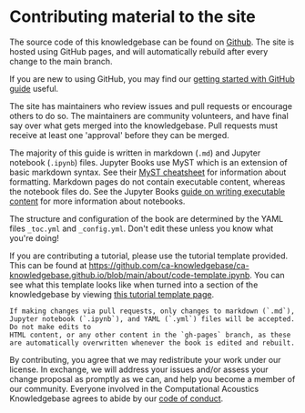 # Contributing material to the site

The source code of this knowledgebase can be found on [Github](https://github.com/ca-knowledgebase/ca-knowledgebase.github.io). The site is hosted
using GitHub pages, and will automatically rebuild after every change to the main branch.

If you are new to using GitHub, you may find our [getting started with GitHub guide](contribute-github) useful.

The site has maintainers who review issues and pull requests or encourage others to do so. The maintainers are community volunteers, and have final
say over what gets merged into the knowledgebase. Pull requests must receive at least one 'approval' before they can be merged.

The majority of this guide is written in markdown (`.md`) and Jupyter notebook (`.ipynb`) files. Jupyter Books use MyST which is an extension of basic
markdown syntax. See their [MyST cheatsheet](https://jupyterbook.org/reference/cheatsheet.html) for information about formatting. Markdown pages do not
contain executable content, whereas the notebook files do. See the Jupyter Books
[guide on writing executable content](https://jupyterbook.org/content/executable/index.html) for more information about notebooks. 

The structure and configuration of the book are determined by the YAML files `_toc.yml` and `_config.yml`. Don't edit these unless you know what you're doing!

If you are contributing a tutorial, please use the tutorial template provided. This can be found at
https://github.com/ca-knowledgebase/ca-knowledgebase.github.io/blob/main/about/code-template.ipynb.
You can see what this template looks like when turned into a section of the knowledgebase by viewing [this tutorial template page](code-template).

```{warning}
If making changes via pull requests, only changes to markdown (`.md`), Jupyter notebook (`.ipynb`), and YAML (`.yml`) files will be accepted. Do not make edits to
HTML content, or any other content in the `gh-pages` branch, as these are automatically overwritten whenever the book is edited and rebuilt. 
```

By contributing, you agree that we may redistribute your work under our license. In exchange, we will address your issues and/or assess your change proposal as
promptly as we can, and help you become a member of our community. Everyone involved in the Computational Acoustics Knowledgebase agrees to abide by our
[code of conduct](../CODE_OF_CONDUCT).
